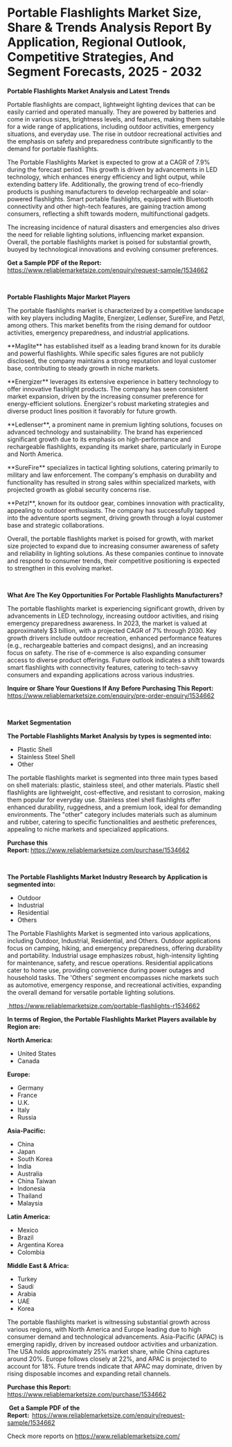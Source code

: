 <p><h1>Portable Flashlights Market Size, Share & Trends Analysis Report By Application, Regional Outlook, Competitive Strategies, And Segment Forecasts, 2025 - 2032</h1></p><p><strong>Portable Flashlights Market Analysis and Latest Trends</strong></p>
<p><p>Portable flashlights are compact, lightweight lighting devices that can be easily carried and operated manually. They are powered by batteries and come in various sizes, brightness levels, and features, making them suitable for a wide range of applications, including outdoor activities, emergency situations, and everyday use. The rise in outdoor recreational activities and the emphasis on safety and preparedness contribute significantly to the demand for portable flashlights.</p><p>The Portable Flashlights Market is expected to grow at a CAGR of 7.9% during the forecast period. This growth is driven by advancements in LED technology, which enhances energy efficiency and light output, while extending battery life. Additionally, the growing trend of eco-friendly products is pushing manufacturers to develop rechargeable and solar-powered flashlights. Smart portable flashlights, equipped with Bluetooth connectivity and other high-tech features, are gaining traction among consumers, reflecting a shift towards modern, multifunctional gadgets. </p><p>The increasing incidence of natural disasters and emergencies also drives the need for reliable lighting solutions, influencing market expansion. Overall, the portable flashlights market is poised for substantial growth, buoyed by technological innovations and evolving consumer preferences.</p></p>
<p><strong>Get a Sample PDF of the Report:&nbsp;</strong> <a href="https://www.reliablemarketsize.com/enquiry/request-sample/1534662?utm_campaign=973&utm_medium=2&utm_source=Github&utm_content=ia&utm_term=17022025&utm_id=portable-flashlights">https://www.reliablemarketsize.com/enquiry/request-sample/1534662</a></p>
<p>&nbsp;</p>
<p><strong>Portable Flashlights Major Market Players</strong></p>
<p><p>The portable flashlights market is characterized by a competitive landscape with key players including Maglite, Energizer, Ledlenser, SureFire, and Petzl, among others. This market benefits from the rising demand for outdoor activities, emergency preparedness, and industrial applications.</p><p>**Maglite** has established itself as a leading brand known for its durable and powerful flashlights. While specific sales figures are not publicly disclosed, the company maintains a strong reputation and loyal customer base, contributing to steady growth in niche markets.</p><p>**Energizer** leverages its extensive experience in battery technology to offer innovative flashlight products. The company has seen consistent market expansion, driven by the increasing consumer preference for energy-efficient solutions. Energizer's robust marketing strategies and diverse product lines position it favorably for future growth.</p><p>**Ledlenser**, a prominent name in premium lighting solutions, focuses on advanced technology and sustainability. The brand has experienced significant growth due to its emphasis on high-performance and rechargeable flashlights, expanding its market share, particularly in Europe and North America.</p><p>**SureFire** specializes in tactical lighting solutions, catering primarily to military and law enforcement. The company's emphasis on durability and functionality has resulted in strong sales within specialized markets, with projected growth as global security concerns rise.</p><p>**Petzl**, known for its outdoor gear, combines innovation with practicality, appealing to outdoor enthusiasts. The company has successfully tapped into the adventure sports segment, driving growth through a loyal customer base and strategic collaborations.</p><p>Overall, the portable flashlights market is poised for growth, with market size projected to expand due to increasing consumer awareness of safety and reliability in lighting solutions. As these companies continue to innovate and respond to consumer trends, their competitive positioning is expected to strengthen in this evolving market.</p></p>
<p>&nbsp;</p>
<p><strong>What Are The Key Opportunities For Portable Flashlights Manufacturers?</strong></p>
<p><p>The portable flashlights market is experiencing significant growth, driven by advancements in LED technology, increasing outdoor activities, and rising emergency preparedness awareness. In 2023, the market is valued at approximately $3 billion, with a projected CAGR of 7% through 2030. Key growth drivers include outdoor recreation, enhanced performance features (e.g., rechargeable batteries and compact designs), and an increasing focus on safety. The rise of e-commerce is also expanding consumer access to diverse product offerings. Future outlook indicates a shift towards smart flashlights with connectivity features, catering to tech-savvy consumers and expanding applications across various industries.</p></p>
<p><strong>Inquire or Share Your Questions If Any Before Purchasing This Report:</strong> <a href="https://www.reliablemarketsize.com/enquiry/pre-order-enquiry/1534662?utm_campaign=973&utm_medium=2&utm_source=Github&utm_content=ia&utm_term=17022025&utm_id=portable-flashlights">https://www.reliablemarketsize.com/enquiry/pre-order-enquiry/1534662</a></p>
<p>&nbsp;</p>
<p><strong>Market Segmentation</strong></p>
<p><strong>The Portable Flashlights Market Analysis by types is segmented into:</strong></p>
<p><ul><li>Plastic Shell</li><li>Stainless Steel Shell</li><li>Other</li></ul></p>
<p><p>The portable flashlights market is segmented into three main types based on shell materials: plastic, stainless steel, and other materials. Plastic shell flashlights are lightweight, cost-effective, and resistant to corrosion, making them popular for everyday use. Stainless steel shell flashlights offer enhanced durability, ruggedness, and a premium look, ideal for demanding environments. The "other" category includes materials such as aluminum and rubber, catering to specific functionalities and aesthetic preferences, appealing to niche markets and specialized applications.</p></p>
<p><strong>Purchase this Report:&nbsp;</strong><a href="https://www.reliablemarketsize.com/purchase/1534662?utm_campaign=973&utm_medium=2&utm_source=Github&utm_content=ia&utm_term=17022025&utm_id=portable-flashlights">https://www.reliablemarketsize.com/purchase/1534662</a></p>
<p>&nbsp;</p>
<p><strong>The Portable Flashlights Market Industry Research by Application is segmented into:</strong></p>
<p><ul><li>Outdoor</li><li>Industrial</li><li>Residential</li><li>Others</li></ul></p>
<p><p>The Portable Flashlights Market is segmented into various applications, including Outdoor, Industrial, Residential, and Others. Outdoor applications focus on camping, hiking, and emergency preparedness, offering durability and portability. Industrial usage emphasizes robust, high-intensity lighting for maintenance, safety, and rescue operations. Residential applications cater to home use, providing convenience during power outages and household tasks. The 'Others' segment encompasses niche markets such as automotive, emergency response, and recreational activities, expanding the overall demand for versatile portable lighting solutions.</p></p>
<p><a href="https://www.reliablemarketsize.com/portable-flashlights-r1534662?utm_campaign=973&utm_medium=2&utm_source=Github&utm_content=ia&utm_term=17022025&utm_id=portable-flashlights">&nbsp;https://www.reliablemarketsize.com/portable-flashlights-r1534662</a></p>
<p><strong>In terms of Region, the Portable Flashlights Market Players available by Region are:</strong></p>
<p>
    <p> <strong> North America: </strong>
        <ul>
            <li>United States</li>
            <li>Canada</li>
        </ul>
        </p> 
    <p> <strong> Europe: </strong>
        <ul>
            <li>Germany</li>
            <li>France</li>
            <li>U.K.</li>
            <li>Italy</li>
            <li>Russia</li>
        </ul>
        </p> 
    <p> <strong> Asia-Pacific: </strong>
        <ul>
            <li>China</li>
            <li>Japan</li>
            <li>South Korea</li>
            <li>India</li>
            <li>Australia</li>
            <li>China Taiwan</li>
            <li>Indonesia</li>
            <li>Thailand</li>
            <li>Malaysia</li>
        </ul>
        </p> 
    <p> <strong> Latin America: </strong>
        <ul>
            <li>Mexico</li>
            <li>Brazil</li>
            <li>Argentina Korea</li>
            <li>Colombia</li>
        </ul>
        </p> 
    <p> <strong> Middle East & Africa: </strong>
        <ul>
            <li>Turkey</li>
            <li>Saudi</li>
            <li>Arabia</li>
            <li>UAE</li>
            <li>Korea</li>
        </ul>
    </p>
    </p>
<p><p>The portable flashlights market is witnessing substantial growth across various regions, with North America and Europe leading due to high consumer demand and technological advancements. Asia-Pacific (APAC) is emerging rapidly, driven by increased outdoor activities and urbanization. The USA holds approximately 25% market share, while China captures around 20%. Europe follows closely at 22%, and APAC is projected to account for 18%. Future trends indicate that APAC may dominate, driven by rising disposable incomes and expanding retail channels.</p></p>
<p><strong>Purchase this Report: </strong><a href="https://www.reliablemarketsize.com/purchase/1534662?utm_campaign=973&utm_medium=2&utm_source=Github&utm_content=ia&utm_term=17022025&utm_id=portable-flashlights">https://www.reliablemarketsize.com/purchase/1534662</a></p>
<p>&nbsp;<strong>Get a Sample PDF of the Report:&nbsp;&nbsp;</strong><a href="https://www.reliablemarketsize.com/enquiry/request-sample/1534662?utm_campaign=973&utm_medium=2&utm_source=Github&utm_content=ia&utm_term=17022025&utm_id=portable-flashlights">https://www.reliablemarketsize.com/enquiry/request-sample/1534662</a></p>
<p><strong></strong></p>
<p>Check more reports on <a href="https://www.reliablemarketsize.com/?utm_campaign=973&utm_medium=2&utm_source=Github&utm_content=ia&utm_term=17022025&utm_id=portable-flashlights">https://www.reliablemarketsize.com/</a></p>